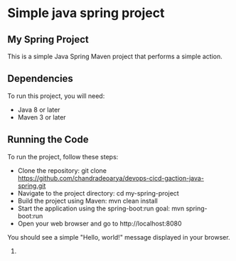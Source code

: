 # Simple java spring project

## My Spring Project
This is a simple Java Spring Maven project that performs a simple action.

## Dependencies
To run this project, you will need:
- Java 8 or later
- Maven 3 or later

## Running the Code
To run the project, follow these steps:

- Clone the repository: git clone https://github.com/chandradeoarya/devops-cicd-gaction-java-spring.git
- Navigate to the project directory: cd my-spring-project
- Build the project using Maven: mvn clean install
- Start the application using the spring-boot:run goal: mvn spring-boot:run
- Open your web browser and go to http://localhost:8080

You should see a simple "Hello, world!" message displayed in your browser.

1.

